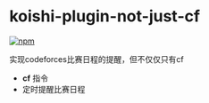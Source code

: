 # koishi-plugin-not-just-cf

[![npm](https://img.shields.io/npm/v/koishi-plugin-not-just-cf?style=flat-square)](https://www.npmjs.com/package/koishi-plugin-not-just-cf)

实现codeforces比赛日程的提醒，但不仅仅只有cf

- **cf** 指令
- 定时提醒比赛日程
